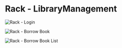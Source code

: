 # Rack - LibraryManagement

![Rack - Login](https://github.com/user-attachments/assets/e7e18a06-a749-443f-80b7-f1b141c9339d)

![Rack - Borrow Book](https://github.com/user-attachments/assets/d4fbcf3c-3762-40de-a46c-cb8927334622)

![Rack - Borrow Book List](https://github.com/user-attachments/assets/a6c631f9-364f-4bd3-bedb-dda2d28ff63c)
